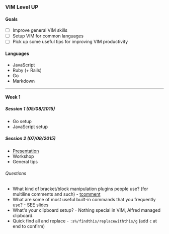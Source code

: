 ### VIM Level UP

#### Goals

- [ ] Improve general VIM skills
- [ ] Setup VIM for common languages
- [ ] Pick up some useful tips for improving VIM productivity

#### Languages

* JavaScript
* Ruby (+ Rails)
* Go
* Markdown

---

#### Week 1

##### Session 1 (05/08/2015)

* Go setup
* JavaScript setup

##### Session 2 (07/08/2015)

* [Presentation](vim-theory+practice.pdf)
* Workshop
* General tips

###### Questions

* What kind of bracket/block manipulation plugins people use? (for multiline 
comments and such) - [tcomment](https://github.com/tomtom/tcomment_vim)
* What are some of most useful built-in commands that you frequently use? - SEE slides
* What's your clipboard setup? - Nothing special in VIM, Alfred managed clipboard.
* Quick find all and replace - `:s%/findthis/replacewiththis/g` (add `c` at end to confirm)


